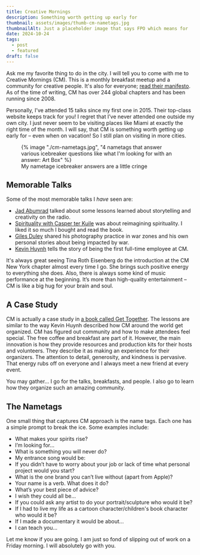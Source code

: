 ```yaml
---
title: Creative Mornings
description: Something worth getting up early for
thumbnail: assets/images/thumb-cm-nametags.jpg
thumbnailAlt: Just a placeholder image that says FPO which means for  
date: 2024-10-24
tags:
  - post
  - featured
draft: false
---
```


Ask me my favorite thing to do in the city. I will tell you to come with me to Creative Mornings (CM). This is a monthly breakfast meetup and a community for creative people. It's also for everyone; [read their manifesto](https://creativemornings.com/pages/manifesto). As of the time of writing, CM has over 244 global chapters and has been running since 2008.

Personally, I’ve attended 15 talks since my first one in 2015. Their top-class website keeps track for you! I regret that I’ve never attended one outside my own city. I just never seem to be visiting places like Miami at exactly the right time of the month. I will say, that CM is something worth getting up early for – even when on vacation! So I still plan on visiting in more cities.

<figure>
  {% image "./cm-nametags.jpg", "4 nametags that answer various icebreaker questions like what I'm looking for with an answer: Art Box" %}
<figcaption>My nametage icebreaker answers are a little cringe</figcaption>
</figure>

## Memorable Talks

Some of the most memorable talks I *have* seen are:

- [Jad Abumrad](https://creativemornings.com/talks/jad-abumrad) talked about some lessons learned about storytelling and creativity on the radio.
- [Spirituality with Casper ter Kuile](https://creativemornings.com/talks/spirituality-with-casper-ter-kuile) was about reimagining spirituality. I liked it so much I bought and read the book. 
- [Giles Duley](https://creativemornings.com/talks/giles-duley) shared his photography practice in war zones and his own personal stories about being impacted by war.
- [Kevin Huynh](https://creativemornings.com/talks/kevin-huynh) tells the story of being the first full-time employee at CM. 

It's always great seeing Tina Roth Eisenberg do the introduction at the CM New York chapter almost every time I go. She brings such positive energy to everything she does. Also, there is always some kind of music performance at the beginning. It’s more than high-quality entertainment – CM is like a big hug for your brain and soul. 

## A Case Study

CM is actually a case study in [a book called Get Together](https://gettogether.world/). The lessons are similar to the way Kevin Huynh described how CM around the world get organized. CM has figured out community and how to make attendees feel special. The free coffee and breakfast are part of it. However, the main innovation is how they provide resources and production kits for their hosts and volunteers. They describe it as making an experience for their organizers. The attention to detail, generosity, and kindness is pervasive. That energy rubs off on everyone and I always meet a new friend at every event. 

You may gather… I go for the talks, breakfasts, and people. I also go to learn how they organize such an amazing community. 

## The Nametags

One small thing that captures CM approach is the name tags. Each one has a simple prompt to break the ice. Some examples include:

- What makes your spirits rise?
- I’m looking for…
- What is something you will never do?
- My entrance song would be:
- If you didn’t have to worry about your job or lack of time what personal project would you start?
- What is the one brand you can’t live without (apart from Apple)?
- Your name is a verb. What does it do?
- What’s your best piece of advice?
- I wish they could all be…
- If you could ask any artist to do your portrait/sculpture who would it be?
- If I had to live my life as a cartoon character/children's book character who would it be?
- If I made a documentary it would be about…
- I can teach you…

Let me know if you are going. I am just so fond of slipping out of work on a Friday morning. I will absolutely go with you.  

